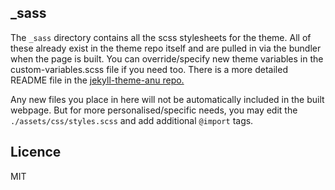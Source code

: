 ## \_sass

The `_sass` directory contains all the scss stylesheets for the theme. All of these already exist in the theme repo itself and are pulled in via the bundler when the page is built. You can override/specify new theme variables in the custom-variables.scss file if you need too. There is a more detailed README file in the [jekyll-theme-anu repo.](https://gitlab.anu.edu.au/jekyll-anu/gems/jekyll-theme-anu/-/blob/3364b47a05677dd19252992519ed0551664c03a6/_sass/README.md)

Any new files you place in here will not be automatically included in the built webpage. But for more personalised/specific needs, you may edit the `./assets/css/styles.scss` and add additional `@import` tags.

## Licence

MIT
